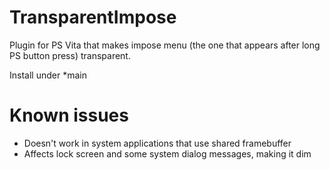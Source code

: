 # TransparentImpose

Plugin for PS Vita that makes impose menu (the one that appears after long PS button press) transparent.

Install under *main

# Known issues

- Doesn't work in system applications that use shared framebuffer
- Affects lock screen and some system dialog messages, making it dim
